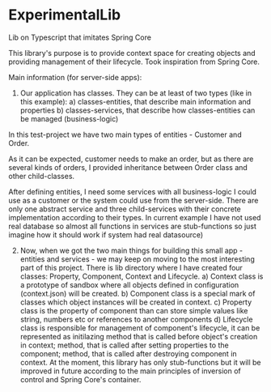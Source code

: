 # ExperimentalLib
Lib on Typescript that imitates Spring Core

This library's purpose is to provide context space for
creating objects and providing management of their lifecycle.
Took inspiration from Spring Core.

Main information (for server-side apps):

1) Our application has classes.
They can be at least of two types (like in this example):
  a) classes-entities, that describe main information and properties
  b) classes-services, that describe how classes-entities
  can be managed (business-logic)

In this test-project we have two main types of entities - Customer and Order.

As it can be expected, customer needs to make an order, but as
there are several kinds of orders, I provided inheritance
between Order class and other child-classes.

After defining entities, I need some services with all business-logic
I could use as a customer or the system could use from the server-side.
There are only one abstract service and three child-services
with their concrete implementation according to their types.
In current example I have not used real database so almost all functions
in services are stub-functions so just imagine
how it should work if system had real datasource)

2) Now, when we got the two main things for building this small app -
entities and services - we may keep on moving to the most interesting part
of this project.
There is lib directory where I have created four classes: Property, Component, Context and Lifecycle.
  a) Context class is a prototype of sandbox where all objects defined in configuration (context.json)
  will be created.
  b) Component class is a special mark of classes which object instances will be created in context.
  c) Property class is the property of component than can store  simple values like string, numbers etc or references to another components
  d) Lifecycle class is responsible for management of component's lifecycle, it can be represented as initilazing method that is called
  before object's creation in context; method, that is called after setting properties to the component; method, that is called after destroying
  component in context.
At the moment, this library has only stub-functions but it will be improved in future according to the main principles of inversion of control
and Spring Core's container.
